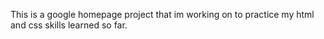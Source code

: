 This is a google homepage project that im working on to practice my html and css skills learned so far.